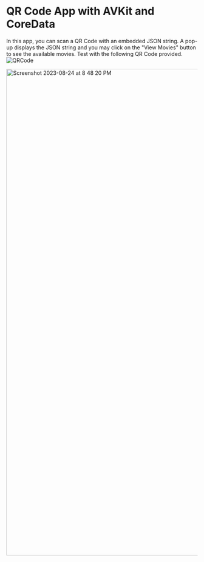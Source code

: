 # QR Code App with AVKit and CoreData
In this app, you can scan a QR Code with an embedded JSON string. A pop-up displays the JSON string and you may click on the "View Movies" button to see the available movies. Test with the following QR Code provided.
![QRCode](https://github.com/debbieyuen/qrcode/assets/31296177/ab34f9af-b53c-4681-a594-b0d74b820e34)

<img width="1280" alt="Screenshot 2023-08-24 at 8 48 20 PM" src="https://github.com/debbieyuen/qrcode/assets/31296177/21a89d20-a9e3-47a4-b571-01ac7945f42e">
